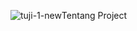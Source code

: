 ![tuji-1-new](https://github.com/Diphs/Website-Titu-Laundry/assets/100171465/bf6162e1-bea1-4c8f-975b-c22b03381317)Tentang Project 
